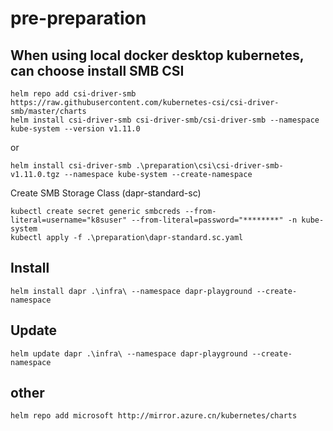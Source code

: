 # pre-preparation

## When using local docker desktop kubernetes, can choose install SMB CSI 

```
helm repo add csi-driver-smb https://raw.githubusercontent.com/kubernetes-csi/csi-driver-smb/master/charts
helm install csi-driver-smb csi-driver-smb/csi-driver-smb --namespace kube-system --version v1.11.0
```
or
```
helm install csi-driver-smb .\preparation\csi\csi-driver-smb-v1.11.0.tgz --namespace kube-system --create-namespace
```

Create SMB Storage Class (dapr-standard-sc)
```
kubectl create secret generic smbcreds --from-literal=username="k8suser" --from-literal=password="********" -n kube-system
kubectl apply -f .\preparation\dapr-standard.sc.yaml
```
## Install
```
helm install dapr .\infra\ --namespace dapr-playground --create-namespace  
```

## Update
```
helm update dapr .\infra\ --namespace dapr-playground --create-namespace  
```

## other
```
helm repo add microsoft http://mirror.azure.cn/kubernetes/charts
```